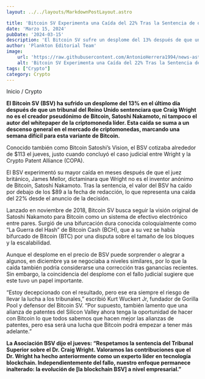 ```yaml
---
layout: ../../layouts/MarkdownPostLayout.astro

title: 'Bitcoin SV Experimenta una Caída del 22% Tras la Sentencia de que Craig Wright no es Satoshi'
date: 'Marzo 15, 2024'
pubDate: '2024-03-15'
description: 'El Bitcoin SV sufre un desplome del 13% después de que un tribunal del Reino Unido sentenciara que Craig Wright no es el creador pseudónimo de Bitcoin.'
author: 'Plankton Editorial Team'
image:
    url: 'https://raw.githubusercontent.com/AntonioHerrera1994/news-astro/master/src/assets/crypto/Plankton%20News%20Cover.webp'
    alt: 'Bitcoin SV Experimenta una Caída del 22% Tras la Sentencia de que Craig Wright no es Satoshi'
tags: ["Crypto"]
category: Crypto
---
```


<span><a href="/" style="text-decoration:none;color:#0F1416">Inicio</a> / <a href="/crypto" style="text-decoration:none;color:#0F1416">Crypto</a></span>


<p style="font-weight: bold;">El Bitcoin SV (BSV) ha sufrido un desplome del 13% en el último día después de que un tribunal del Reino Unido sentenciara que Craig Wright no es el creador pseudónimo de Bitcoin, Satoshi Nakamoto, ni tampoco el autor del whitepaper de la criptomoneda líder. Esta caída se suma a un descenso general en el mercado de criptomonedas, marcando una semana difícil para esta variante de Bitcoin.</p>

Conocido también como Bitcoin Satoshi’s Vision, el BSV cotizaba alrededor de $113 el jueves, justo cuando concluyó el caso judicial entre Wright y la Crypto Patent Alliance (COPA).

El BSV experimentó su mayor caída en meses después de que el juez británico, James Mellor, dictaminara que Wright no es el inventor anónimo de Bitcoin, Satoshi Nakamoto. Tras la sentencia, el valor del BSV ha caído por debajo de los $89 a la fecha de redacción, lo que representa una caída del 22% desde el anuncio de la decisión.

Lanzado en noviembre de 2018, Bitcoin SV busca seguir la visión original de Satoshi Nakamoto para Bitcoin como un sistema de efectivo electrónico entre pares. Surgió de una bifurcación dura conocida coloquialmente como “La Guerra del Hash” de Bitcoin Cash (BCH), que a su vez se había bifurcado de Bitcoin (BTC) por una disputa sobre el tamaño de los bloques y la escalabilidad.

Aunque el desplome en el precio de BSV puede sorprender o alegrar a algunos, en diciembre ya se negociaba a niveles similares, por lo que la caída también podría considerarse una corrección tras ganancias recientes. Sin embargo, la coincidencia del desplome con el fallo judicial sugiere que este tuvo un papel importante.

“Estoy decepcionado con el resultado, pero ese era siempre el riesgo de llevar la lucha a los tribunales,” escribió Kurt Wuckert Jr, fundador de Gorilla Pool y defensor del Bitcoin SV. “Por supuesto, también lamento que una alianza de patentes del Silicon Valley ahora tenga la oportunidad de hacer con Bitcoin lo que todos sabemos que hacen mejor las alianzas de patentes, pero esa será una lucha que Bitcoin podrá empezar a tener más adelante.”

**La Asociación BSV dijo el jueves: “Respetamos la sentencia del Tribunal Superior sobre el Dr. Craig Wright. Valoramos las contribuciones que el Dr. Wright ha hecho anteriormente como un experto líder en tecnología blockchain. Independientemente del fallo, nuestro enfoque permanece inalterado: la evolución de [la blockchain BSV] a nivel empresarial.”**
